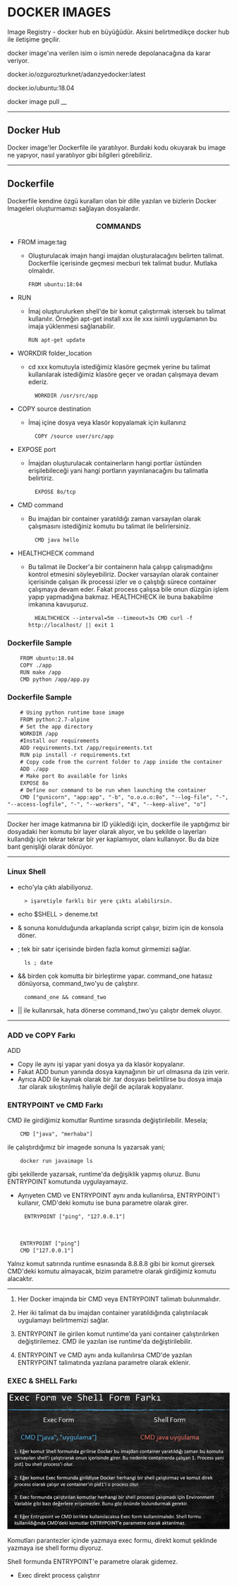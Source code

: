 <h1> DOCKER IMAGES </h1>

Image Registry - docker hub en büyüğüdür. Aksini belirtmedikçe docker hub ile iletişime geçilir.

docker image'ına verilen isim o ismin nerede depolanacağına da karar veriyor.

docker.io/ozgurozturknet/adanzyedocker:latest

docker.io/ubuntu:18.04

docker image pull \_\_

---

<h2> Docker Hub </h2>

Docker image'ler Dockerfile ile yaratılıyor. Burdaki kodu okuyarak bu image ne yapıyor, nasıl yaratılıyor gibi bilgileri görebiliriz.

---

<h2> Dockerfile </h2>

Dockerfile kendine özgü kuralları olan bir dille yazılan ve bizlerin Docker Imageleri oluşturmamızı sağlayan dosyalardır.

<h3 align="center"> COMMANDS </h3>

- FROM image:tag

  - Oluşturulacak imajın hangi imajdan oluşturalacağını belirten talimat. Dockerfile içerisinde geçmesi mecburi tek talimat budur. Mutlaka olmalıdır.

        FROM ubuntu:18:04

- RUN

  - İmaj oluşturulurken shell'de bir komut çalıştırmak istersek bu talimat kullanılır. Örneğin apt-get install xxx ile xxx isimli uygulamanın bu imaja yüklenmesi sağlanabilir.

        RUN apt-get update

- WORKDIR folder_location

  - cd xxx komutuyla istediğimiz klasöre geçmek yerine bu talimat kullanılarak istediğimiz klasöre geçer ve oradan çalışmaya devam ederiz.

          WORKDIR /usr/src/app

- COPY source destination

  - İmaj içine dosya veya klasör kopyalamak için kullanırız

          COPY /source user/src/app

- EXPOSE port

  - İmajdan oluşturulacak containerların hangi portlar üstünden erişilebileceği yani hangi portların yayınlanacağını bu talimatla belirtiriz.

          EXPOSE 8o/tcp

- CMD command

  - Bu imajdan bir container yaratıldığı zaman varsayılan olarak çalışmasını istediğiniz komutu bu talimat ile belirlersiniz.

          CMD java hello

- HEALTHCHECK command

  - Bu talimat ile Docker'a bir containerın hala çalışıp çalışmadığınıı kontrol etmesini söyleyebiliriz. Docker varsayılan olarak container içerisinde çalışan ilk processi izler ve o çalıştığı sürece container çalışmaya devam eder. Fakat process çalışsa bile onun düzgün işlem yapıp yapmadığına bakmaz. HEALTHCHECK ile buna bakabilme imkanına kavuşuruz.

          HEALTHCHECK --interval=5m --timeout=3s CMD curl -f http://localhost/ || exit 1

<h3> Dockerfile Sample</h3>

        FROM ubuntu:18.04
        COPY ./app
        RUN make /app
        CMD python /app/app.py

<h3> Dockerfile Sample </h3>

        # Using python runtime base image
        FROM python:2.7-alpine
        # Set the app directory
        WORKDIR /app
        #Install our requirements
        ADD requirements.txt /app/requirements.txt
        RUN pip install -r requirements.txt
        # Copy code from the current folder to /app inside the container
        ADD ./app
        # Make port 8o available for links
        EXPOSE 8o
        # Define our command to be run when launching the container
        CMD ["gunicorn", "app:app", "-b", "o.o.o.o:8o", "--log-file", "-", "--access-logfile", "-", "--workers", "4", "--keep-alive", "o"]

---

Docker her image katmanına bir ID yüklediği için, dockerfile ile yaptığımız bir dosyadaki her komutu bir layer olarak alıyor, ve bu şekilde o layerları kullandığı için tekrar tekrar bir yer kaplamıyor, olanı kullanıyor. Bu da bize bant genişliği olarak dönüyor.

---

<h3> Linux Shell </h3>

- echo'yla çıktı alabiliyoruz.

        > işaretiyle farklı bir yere çıktı alabilirsin.

- echo $SHELL > deneme.txt

- & sonuna konulduğunda arkaplanda script çalışır, bizim için de konsola döner.

- ; tek bir satır içerisinde birden fazla komut girmemizi sağlar.

        ls ; date

- && birden çok komutta bir birleştirme yapar. command_one hatasız dönüyorsa, command_two'yu de çalıştırır.

        command_one && command_two

- || ile kullanırsak, hata dönerse command_two'yu çalıştır demek oluyor.

---

<h3> ADD ve COPY Farkı </h3>

ADD

- Copy ile aynı işi yapar yani dosya ya da klasör kopyalanır.
- Fakat ADD bunun yanında dosya kaynağının bir url olmasına da izin verir.
- Ayrıca ADD ile kaynak olarak bir .tar dosyası belirtilirse bu dosya imaja .tar olarak sıkıştırılmış haliyle değil de açılarak kopyalanır.

<h3> ENTRYPOINT ve CMD Farkı </h3>

CMD ile girdiğimiz komutlar Runtime sırasında değiştirilebilir. Mesela;

        CMD ["java", "merhaba"]

ile çalıştırdığımız bir imagede sonuna ls yazarsak yani;

        docker run javaimage ls

gibi şekillerde yazarsak, runtime'da değişiklik yapmış oluruz. Bunu ENTRYPOINT komutunda uygulayamayız.

- Ayrıyeten CMD ve ENTRYPOINT aynı anda kullanılırsa, ENTRYPOINT'i kullanır, CMD'deki komutu ise buna parametre olarak girer.

        ENTRYPOINT ["ping", "127.0.0.1"]

<br/>

        ENTRYPOINT ["ping"]
        CMD ["127.0.0.1"]

Yalnız komut satırında runtime esnasında 8.8.8.8 gibi bir komut girersek CMD'deki komutu almayacak, bizim parametre olarak girdiğimiz komutu alacaktır.

---

1. Her Docker imajında bir CMD veya ENTRYPOINT talimatı bulunmalıdır.

2. Her iki talimat da bu imajdan container yaratıldığında çalıştırılacak uygulamayı belirtmemizi sağlar.

3. ENTRYPOINT ile girilen komut runtime'da yani container çalıştırılırken değiştirilemez. CMD ile yazılan ise runtime'da değiştirilebilir.

4. ENTRYPOINT ve CMD aynı anda kullanılırsa CMD'de yazılan ENTRYPOINT talimatında yazılana parametre olarak eklenir.

<h3> EXEC & SHELL Farkı </h3>

!["alt text"](./exec-shell.png)

Komutları parantezler içinde yazmaya exec formu, direkt komut şeklinde yazmaya ise shell formu diyoruz.

Shell formunda ENTRYPOINT'e parametre olarak gidemez.

- Exec direkt process çalıştırır
